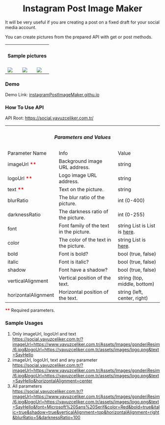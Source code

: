 <center><h1>Instagram Post Image Maker</h1></center>
It will be very useful if you are creating a post on a fixed draft for your social media account. 
<meta name='keywords' content='Social API, Github Social Media, Instagram, Twitter, API, Sosyal Medya API, Sosyal, Post Image Maker, Instagram POST'>

You can create pictures from the prepared API with get or post methods.
<!--
  Title: Social Media Post Image Maker
  Description: Create fast and automatic social media post image.
  Author: yavuzceliker
  -->
<table>
<tr>
<th colspan="3"><h4><center>Sample pictures</center></h4></th>
</tr>
<tr>
<td><img src="https://social.yavuzceliker.com.tr/withnetworkimage?imageUrl=https://i.pinimg.com/originals/69/a4/2f/69a42ff7408eeb9d1d501640fc592785.jpg&logoUrl=https://converter.yavuzceliker.com.tr/Assets/Images/logo.png&blurRatio=7&darknessRatio=23&text=Social%20Media%20Post%20Image%20Creator&font=MV%20Boli&color=skyblue&bold=true&italic=false&shadow=true&verticalAlignment=Middle&horizontalAlignment=Center" ></td>
<td><img src="https://social.yavuzceliker.com.tr/withnetworkimage?imageUrl=https://i2.wp.com/bedirhaber.com/wp-content/uploads/2019/08/G%C3%BCzel-bir-resim.jpg?fit=480%2C480&ssl=1&logoUrl=https://converter.yavuzceliker.com.tr/Assets/Images/logo.png&blurRatio=16&darknessRatio=90&text=Social%20Media%20Post%20Image%20Creator%20Sample%20Picture&font=Courier%20New&color=orange&bold=true&italic=false&shadow=true&verticalAlignment=Top&horizontalAlignment=Right" ></td>
<td><img src="https://social.yavuzceliker.com.tr/withnetworkimage?imageUrl=https://www.arthipo.com/artblog/wp-content/uploads/2017/10/akrilik-boya-teknikleri-1080x675.jpg&logoUrl=https://pngimg.com/uploads/github/github_PNG15.png&blurRatio=0&darknessRatio=0&text=Social%20Media%20Post%20Image%20Creator&font=Courier%20New&color=deeppink&bold=true&italic=true&shadow=true&verticalAlignment=Bottom&horizontalAlignment=Center" ></td>
</tr>
</table>

### Demo
Demo Link: <a href="https://instagrampostimagemaker.github.io">instagramPostImageMaker.githu.io</a>

### How To Use API
API Root: https://social.yavuzceliker.com.tr/

<table>
<tr>
<th colspan="3"><h5><center>Parameters and Values</center></h5></th>
</tr>
<tr>
<td>Parameter Name</td>
<td>Info</td>
<td>Value</td>
</tr>
<tr>
<td>imageUrl <b style="color:red;">**</b></td>
<td>Background image URL address.</td>
<td>string</td>
</tr>
<tr>
<td>logoUrl <b style="color:red;">**</b></td>
<td>Logo image URL address.</td>
<td>string</td>
</tr>
<tr>
<td>text <b style="color:red;">**</b></td>
<td>Text on the picture.</td>
<td>string</td>
</tr>
<tr>
<td>blurRatio</td>
<td>The blur ratio of the picture. </td>
<td>int (0-400)</td>
</tr>
<tr>
<td>darknessRatio</td>
<td>The darkness ratio of the picture.</td>
<td>int (0-255)</td>
</tr>
<tr>
<td>font</td>
<td>Font family of the text in the picture.</td>
<td>string List is List is <a href="http://social.yavuzceliker.com.tr/fontList">here</a>.</td>
</tr>
<tr>
<td>color</td>
<td>The color of the text in the picture. </td>
  <td>string List is <a href="http://social.yavuzceliker.com.tr/colorList">here</a>.</td>
<tr>
<td>bold</td>
<td>Font is bold? </td>
<td>bool (true, false)</td>
</tr>
<tr>
<td>italic</td>
<td>Font is italic? </td>
<td>bool (true, false)</td>
</tr>
<tr>
<td>shadow</td>
<td>Font have a shadow?</td>
<td>bool (true, false)</td>
</tr>
<tr>
<td>verticalAlignment</td>
<td>Vertical position of the text. </td>
<td>string (top, middle, bottom)</td>
</tr>
<tr>
<td>horizontalAlignment</td>
<td>Horizontal position of the text. </td>
<td>string (left, center, right)</td>
</tr>
</table>
<b style="color:red;">**</b> Required parameters.

### Sample Usages
1. Only imageUrl, logoUrl and text<br>
https://social.yavuzceliker.com.tr/?imageUrl=https://www.yavuzceliker.com.tr/Assets/Images/gonderiResim/6.jpg&logoUrl=https://yavuzceliker.com.tr/assets/images/logo.png&text=SayHello
2. imageUrl, logoUrl, text and any parameter<br>
https://social.yavuzceliker.com.tr/?imageUrl=https://www.yavuzceliker.com.tr/Assets/Images/gonderiResim/6.jpg&logoUrl=https://yavuzceliker.com.tr/assets/images/logo.png&text=SayHello&horizontalAlignment=center
3. All parameters<br>
https://social.yavuzceliker.com.tr/?imageUrl=https://www.yavuzceliker.com.tr/Assets/Images/gonderiResim/6.jpg&logoUrl=https://yavuzceliker.com.tr/assets/images/logo.png&text=SayHello&font=Microsoft%20Sans%20Serif&color=Red&bold=true&italic=true&shadow=true&verticalAlignment=top&horizontalAlignment=right&blurRatio=5&darknessRatio=100
